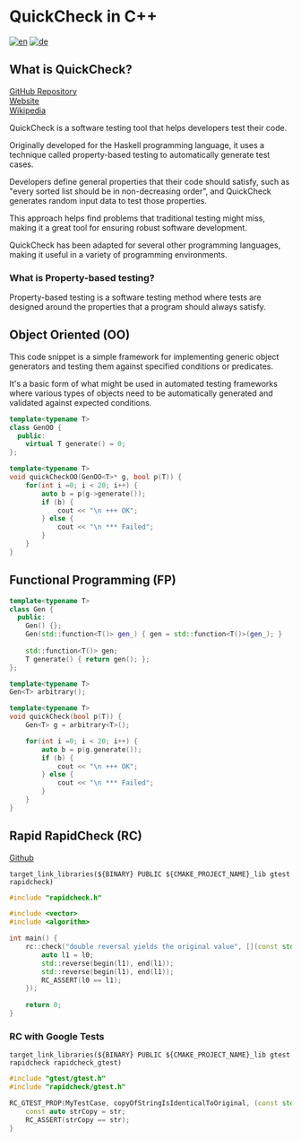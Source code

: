 # QuickCheck in C++

[![en](https://img.shields.io/badge/lang-en-green.svg)](./README.md)
[![de](https://img.shields.io/badge/lang-de-red.svg)](./README.de.md)

## What is QuickCheck?

[GitHub Repository](https://github.com/emil-e/rapidcheck)<br>
[Website](https://www.cse.chalmers.se/~rjmh/QuickCheck/)<br>
[Wikipedia](https://en.wikipedia.org/wiki/QuickCheck)

QuickCheck is a software testing tool that helps developers test their code.

Originally developed for the Haskell programming language,
it uses a technique called property-based testing to automatically generate test cases.

Developers define general properties that their code should satisfy,
such as "every sorted list should be in non-decreasing order",
and QuickCheck generates random input data to test those properties.

This approach helps find problems that traditional testing might miss,
making it a great tool for ensuring robust software development.

QuickCheck has been adapted for several other programming languages,
making it useful in a variety of programming environments.

### What is Property-based testing?

Property-based testing is a software testing method where tests are designed around the properties
that a program should always satisfy.

## Object Oriented (OO)

This code snippet is a simple framework for implementing generic object generators 
and testing them against specified conditions or predicates. 

It's a basic form of what might be used in automated testing frameworks 
where various types of objects need to be automatically generated and validated against expected conditions.

```c++ 
template<typename T>
class GenOO {
  public:
    virtual T generate() = 0;
};

template<typename T>
void quickCheckOO(GenOO<T>* g, bool p(T)) {
    for(int i =0; i < 20; i++) {
        auto b = p(g->generate());
        if (b) {
            cout << "\n +++ OK";
        } else {
            cout << "\n *** Failed";
        }
    }
}
```

## Functional Programming (FP)

```c++ 
template<typename T>
class Gen {
  public:
    Gen() {};
    Gen(std::function<T()> gen_) { gen = std::function<T()>(gen_); }
    
    std::function<T()> gen;
    T generate() { return gen(); };
};

template<typename T>
Gen<T> arbitrary();

template<typename T>
void quickCheck(bool p(T)) {
    Gen<T> g = arbitrary<T>();

    for(int i =0; i < 20; i++) {
        auto b = p(g.generate());
        if (b) {
            cout << "\n +++ OK";
        } else {
            cout << "\n *** Failed";
        }
    }
}
```

## Rapid RapidCheck (RC)

[Github](https://github.com/emil-e/rapidcheck)

`target_link_libraries(${BINARY} PUBLIC ${CMAKE_PROJECT_NAME}_lib gtest rapidcheck)`

```c++ 
#include "rapidcheck.h"

#include <vector>
#include <algorithm>

int main() {
    rc::check("double reversal yields the original value", [](const std::vector<int> &l0) {
        auto l1 = l0;
        std::reverse(begin(l1), end(l1));
        std::reverse(begin(l1), end(l1));
        RC_ASSERT(l0 == l1);
    });
    
    return 0;
}
```

### RC with Google Tests

`target_link_libraries(${BINARY} PUBLIC ${CMAKE_PROJECT_NAME}_lib gtest rapidcheck rapidcheck_gtest)`

```c++ 
#include "gtest/gtest.h"
#include "rapidcheck/gtest.h"

RC_GTEST_PROP(MyTestCase, copyOfStringIsIdenticalToOriginal, (const std::string &str)) {
    const auto strCopy = str;
    RC_ASSERT(strCopy == str);
}
```

